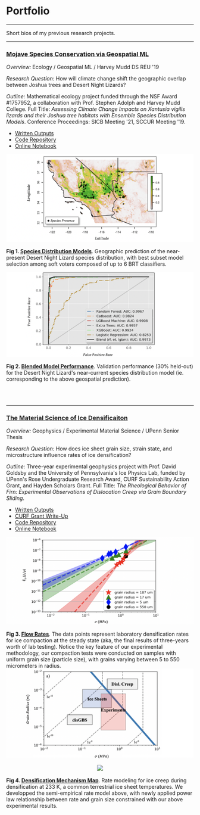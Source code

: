 # Portfolio

---

Short bios of my previous research projects. 

---

### <ins> Mojave Species Conservation via Geospatial ML </ins>

*Overview:* Ecology / Geospatial ML / Harvey Mudd DS REU '19

*Research Question:* How will climate change shift the geographic overlap between Joshua trees and Desert Night Lizards?

*Outline:* Mathematical ecology project funded through the NSF Award #1757952, a collaboration with Prof. Stephen Adolph and Harvey Mudd College. Full Title: *Assessing Climate Change Impacts on Xantusia vigilis lizards and their Joshua tree habitats with Ensemble Species Distribution Models*. Conference Proceedings: SICB Meeting '21, SCCUR Meeting '19.

* <a target="_blank" rel="noopener noreferrer" href="https://drive.google.com/drive/folders/15nZUMuGLiINuhSuP6DJ6hg27YKZxeC9A?usp=sharing">Written Outputs</a>
* <a target="_blank" rel="noopener noreferrer" href="https://github.com/daniel-furman/ensemble-climate-projections">Code Repository</a>
* <a target="_blank" rel="noopener noreferrer" href="https://nbviewer.jupyter.org/github/daniel-furman/ensemble-climate-projections/blob/main/Comparing_MLs.ipynb">Online Notebook</a>

<img src="images/range.png?raw=true"/> 

**Fig 1. <ins><a target="_blank" rel="noopener noreferrer" href="https://nbviewer.jupyter.org/github/daniel-furman/ensemble-climate-projections/blob/main/Comparing_MLs.ipynb">Species Distribution Models</a></ins>**. Geographic prediction of the near-present Desert Night Lizard species distribution, with best subset model selection among soft voters composed of up to 6 BRT classifiers. 

<img src="images/auc.png?raw=true"/>

**Fig 2. <ins><a target="_blank" rel="noopener noreferrer" href="https://github.com/daniel-furman/ensemble-climate-projections">Blended Model Performance</a></ins>**. Validation performance (30% held-out) for the Desert Night Lizard's near-current species distribution model (ie. corresponding to the above geospatial prediction).  

<br><br>

---

### <ins>The Material Science of Ice Densificaiton</ins>

*Overview:* Geophysics / Experimental Material Science / UPenn Senior Thesis

*Research Question:* How does ice sheet grain size, strain state, and microstructure influence rates of ice densification?

*Outline:* Three-year experimental geophysics project with Prof. David Goldsby and the University of Pennsylvania's Ice Physics Lab, funded by UPenn's Rose Undergraduate Research Award, CURF Sustainability Action Grant, and Hayden Scholars Grant. Full Title: *The Rheological Behavior of Firn: Experimental Observations of Dislocation Creep via Grain Boundary Sliding*.

* <a target="_blank" rel="noopener noreferrer" href="https://drive.google.com/drive/folders/1eDXEeZ1x04-mp7oUI9cQi2PNBXxXor5x?usp=sharing">Written Outputs</a>
* <a target="_blank" rel="noopener noreferrer" href="https://www.curf.upenn.edu/project/furman-daniel-experimental-ice-compaction">CURF Grant Write-Up</a>
* <a target="_blank" rel="noopener noreferrer" href="https://github.com/daniel-furman/ice-densification-research">Code Repository</a><br>
* <a target="_blank" rel="noopener noreferrer" href="https://nbviewer.jupyter.org/github/daniel-furman/ice-densification-research/blob/master/Firn_notebook.ipynb">Online Notebook</a>


<img src="images/exp-interv.png?raw=true"/>

**Fig 3. <ins><a target="_blank" rel="noopener noreferrer" href="https://github.com/daniel-furman/ice-densification-research/blob/master/exp_confidence_intervals.py">Flow Rates</a></ins>**. The data points represent laboratory densification rates for ice compaction at the steady state (aka, the final results of three-years worth of lab testing). Notice the key feature of our experimental methodology, our compaction tests were conducted on samples with uniform grain size (particle size), with grains varying between 5 to 550 micrometers in radius. 
<img src="images/map.png?raw=true"/>

<p align="center"><img src="https://render.githubusercontent.com/render/math?math=\frac{\dot{\rho}}{\rho_{ice}} (dens. rate) = \frac{2{\A}(1-{\rho}r)}{(1-(1-{\rho}r)^{1/n})^{n}} (\frac{2\sigma}{n})^{n} exp(\frac{-Q}{RT})d^{-p}"> </p>

**Fig 4. <ins><a target="_blank" rel="noopener noreferrer" href="https://github.com/daniel-furman/ice-densification-research/blob/master/mechanism_maps.py">Densification Mechanism Map</a></ins>**. Rate modeling for ice creep during densification at 233 K, a common terrestrial ice sheet temperatures. We developped the semi-empirical rate model above, with newly applied power law relationship between rate and grain size constrained with our above experimental results. 
